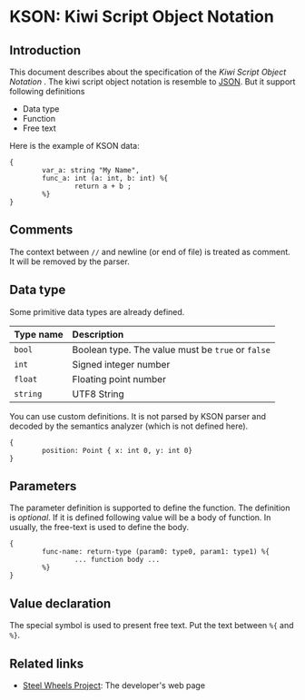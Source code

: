 # KSON: Kiwi Script Object Notation
## Introduction
This document describes about the specification of
the _Kiwi Script Object Notation_ .
The kiwi script object notation is resemble to [JSON](https://www.json.org/json-en.html). But it support following definitions
* Data type
* Function
* Free text

Here is the example of KSON data:
````
{      
        var_a: string "My Name",
        func_a: int (a: int, b: int) %{
                return a + b ;
        %}
}
````

## Comments
The context between `//` and newline (or end of file) is treated as comment. It will be removed by the parser.

## Data type
Some primitive data types are already defined.

|Type name      |Description                                            |
|:---           |:---                                                   |
|`bool`         |Boolean type. The value must be `true` or `false`      |
|`int`          |Signed integer number                                  |
|`float`        |Floating point number                                  |
|`string`       |UTF8 String                                            |

You can use custom definitions. It is not parsed by KSON parser
and decoded by the semantics analyzer (which is not defined here).
````
{
        position: Point { x: int 0, y: int 0}
}
````

## Parameters
The parameter definition is supported to define the function.
The definition is _optional_. If it is defined following value will be a body of function. In usually, the free-text is used to define the body.
````
{
        func-name: return-type (param0: type0, param1: type1) %{
                ... function body ...
        %}
}
````

## Value declaration
The special symbol is used to present free text.
Put the text between `%{` and `%}`.

## Related links
* [Steel Wheels Project](https://steelwheels.github.io): The developer's web page
